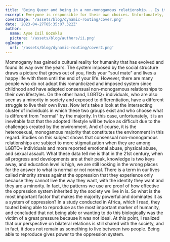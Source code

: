 ```yaml
---
title: 'Being Queer and being in a non-monogamous relationship... Is it double challenging?'
excerpt: Everyone is responsible for their own choices. Unfortunately, external factors seem to have a lot of say in this matter. Non-monogamy and being queer are two concepts that, in their own right, have a stigmatized attitude. However, the fact that the two concepts are in the same cluster brings with it a system of oppression created by the majority. I mean, don't you think being both queer and in non-monogamous relationships makes the situation doubly challenging?
coverImage: '/assets/blog/dynamic-routing/cover.png' 
date: '2023-04-27T05:35:07.322Z'
author:
  name: Ayse Isil Bozoklu
  picture: '/assets/blog/authors/ii.png'
ogImage:
  url: '/assets/blog/dynamic-routing/cover2.png'
---
```

Momnogamy has gained a cultural reality for humanity that has evolved and found its way over the years. The system imposed by the social structure draws a picture that grows out of you, finds your "soul mate" and lives a happy life with them until the end of your life. However, there are many people who do not adopt this romanticized and imposed system since childhood and have adapted consensual non-monogamous relationships to their own lifestyles. On the other hand, LGBTQ+ individuals, who are also seen as a minority in society and exposed to differentiation, have a different struggle to live their own lives. Now let's take a look at the intersecting cluster of individuals in which these two groups exist and who choose what is different from "normal" by the majority. In this case, unfortunately, it is an inevitable fact that the adopted lifestyle will be twice as difficult due to the challenges created by the environment. And of course, it is the heterosexual, monogamous majority that constitutes the environment in this regard. Studies on this subject shows that consensual non-monogamous relationships are subject to more stigmatization when they are among LGBTQ+ individuals and more reported emotional abuse, physical abuse, and sexual assault. What these data tell me is that in the 21st century, when all progress and developments are at their peak, knowledge is two keys away, and education level is high, we are still looking in the wrong places for the answer to what is normal or not normal. There is a term in our lives called minority stress against the oppression that they experience only because they cannot live the way they want, with the identity they want and they are a minority. In fact, the patterns we use are proof of how effective the oppression system inherited by the society we live in is. 
So what is the most important factor that makes the majority powerful and dominates it as a system of oppression? In a study conducted in Africa, which I read, they touted being able to reproduce as the most important marker of humanity, and concluded that not being able or wanting to do this biologically was the victim of a great pressure because it was not ideal. At this point, I realized that our perspective on bilateral relations is still shared with the society, and in fact, it does not remain as something to live between two people. Being able to reproduce gives power to the oppression system. 
